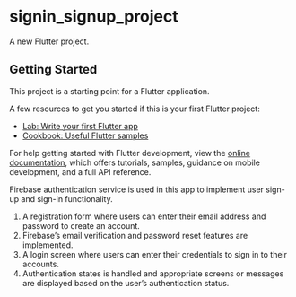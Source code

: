 # signin_signup_project

A new Flutter project.

## Getting Started

This project is a starting point for a Flutter application.

A few resources to get you started if this is your first Flutter project:

- [Lab: Write your first Flutter app](https://docs.flutter.dev/get-started/codelab)
- [Cookbook: Useful Flutter samples](https://docs.flutter.dev/cookbook)

For help getting started with Flutter development, view the
[online documentation](https://docs.flutter.dev/), which offers tutorials,
samples, guidance on mobile development, and a full API reference.

Firebase authentication service is used in this app to implement user sign-up and sign-in functionality.

 1. A registration form where users can enter their email address and password to create an account.
 2. Firebase’s email verification and password reset features are implemented.
 3. A login screen where users can enter their credentials to sign in to their accounts.
 4. Authentication states is handled and appropriate screens or messages are displayed based on the user’s authentication status. 
